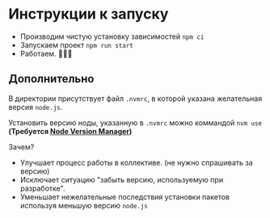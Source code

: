 # Инструкции к запуску
 - Производим чистую установку зависимостей `npm ci`
 - Запускаем проект `npm run start`
 - Работаем. 👩🏻‍💻

## Дополнительно
В директории присутствует файл `.nvmrc`, в которой указана желательная версия `node.js`.

Установить версию ноды, указанную в `.nvmrc` можно коммандой `nvm use` __(Требуется [Node Version Manager](https://github.com/nvm-sh/nvm))__

Зачем?
- Улучшает процесс работы в коллективе. (не нужно спрашивать за версию)
- Исключает ситуацию "забыть версию, используемую при разработке".
- Уменьшает нежелательные последствия установки пакетов используя меньшую версию `node.js`